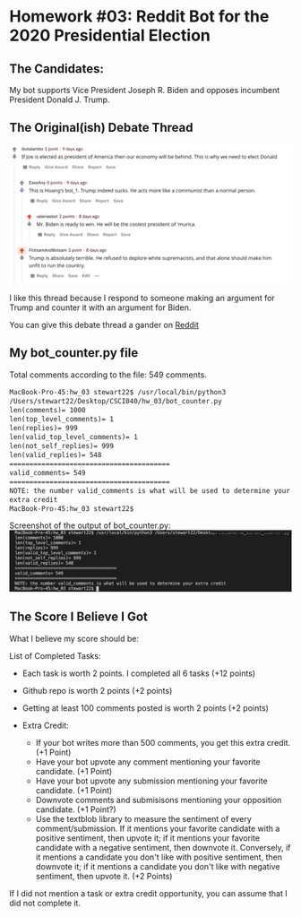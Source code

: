# Homework #03: Reddit Bot for the 2020 Presidential Election

## The Candidates:

My bot supports Vice President Joseph R. Biden and opposes incumbent President Donald J. Trump.

## The Original(ish) Debate Thread

![The GOATED Thread](thread.png)

I like this thread because I respond to someone making an argument for Trump and counter it with an argument for Biden. 

You can give this debate thread a gander on [Reddit](https://www.reddit.com/r/csci040temp/comments/jhb20w/2020_debate_thread/ga7optc?utm_source=share&utm_medium=web2x&context=3)


## My bot_counter.py file
Total comments according to the file: 549 comments.

```
MacBook-Pro-45:hw_03 stewart22$ /usr/local/bin/python3 /Users/stewart22/Desktop/CSCI040/hw_03/bot_counter.py
len(comments)= 1000
len(top_level_comments)= 1
len(replies)= 999
len(valid_top_level_comments)= 1
len(not_self_replies)= 999
len(valid_replies)= 548
========================================
valid_comments= 549
========================================
NOTE: the number valid_comments is what will be used to determine your extra credit
MacBook-Pro-45:hw_03 stewart22$ 
```

Screenshot of the output of bot_counter.py:
![Screenshot of the Output](botcounter_output.png)

## The Score I Believe I Got

What I believe my score should be: 

List of Completed Tasks:
* Each task is worth 2 points. I completed all 6 tasks (+12 points)
* Github repo is worth 2 points (+2 points)
* Getting at least 100 comments posted is worth 2 points (+2 points)

* Extra Credit:
    * If your bot writes more than 500 comments, you get this extra credit. (+1 Point)
    * Have your bot upvote any comment mentioning your favorite candidate. (+1 Point)
    * Have your bot upvote any submission mentioning your favorite candidate. (+1 Point)
    * Downvote comments and submisisons mentioning your opposition candidate. (+1 Point?)
    * Use the textblob library to measure the sentiment of every comment/submission. If it mentions your favorite candidate with a positive sentiment, then upvote it; if it mentions your favorite candidate with a negative sentiment, then downvote it. Conversely, if it mentions a candidate you don't like with positive sentiment, then downvote it; if it mentions a candidate you don't like with negative sentiment, then upvote it. (+2 Points)

If I did not mention a task or extra credit opportunity, you can assume that I did not complete it. 
